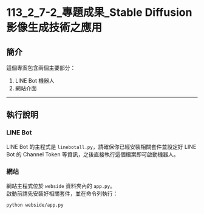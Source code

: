 # 113_2_7-2_專題成果_Stable Diffusion 影像生成技術之應用

## 簡介
這個專案包含兩個主要部分：  
1. LINE Bot 機器人  
2. 網站介面

---

## 執行說明

### LINE Bot
LINE Bot 的主程式是 `linebotall.py`，請確保你已經安裝相關套件並設定好 LINE Bot 的 Channel Token 等資訊，之後直接執行這個檔案即可啟動機器人。

### 網站
網站主程式位於 `webside` 資料夾內的 `app.py`。  
啟動前請先安裝好相關套件，並在命令列執行：  
```bash
python webside/app.py

